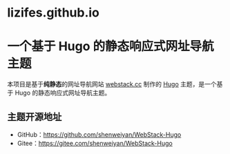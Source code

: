 # lizifes.github.io
# 一个基于 Hugo 的静态响应式网址导航主题

本项目是基于**纯静态**的网址导航网站 [webstack.cc](https://github.com/WebStackPage/WebStackPage.github.io) 制作的 [Hugo](https://gohugo.io/) 主题，是一个基于 Hugo 的静态响应式网址导航主题。

## 主题开源地址

- GitHub：https://github.com/shenweiyan/WebStack-Hugo
- Gitee：https://gitee.com/shenweiyan/WebStack-Hugo

